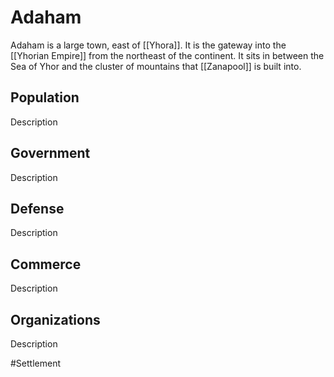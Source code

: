 # Adaham
Adaham is a large town, east of [[Yhora]]. It is the gateway into the [[Yhorian Empire]] from the northeast of the continent. It sits in between the Sea of Yhor and the cluster of mountains that [[Zanapool]] is built into. 

## Population
Description

## Government
Description

## Defense
Description

## Commerce
Description

## Organizations
Description

#Settlement 